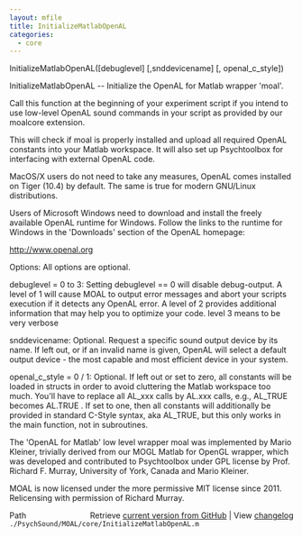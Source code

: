 ```yaml
---
layout: mfile
title: InitializeMatlabOpenAL
categories:
  - core
---
```


InitializeMatlabOpenAL\(\[debuglevel\] \[,snddevicename\] \[, openal\_c\_style\]\)

InitializeMatlabOpenAL \-\- Initialize the OpenAL for Matlab wrapper 'moal'.

Call this function at the beginning of your experiment script if you intend
to use low\-level OpenAL sound commands in your script as provided by our
moalcore extension.

This will check if moal is properly installed and upload all required
OpenAL constants into your Matlab workspace. It will also set up
Psychtoolbox for interfacing with external OpenAL code.

MacOS/X users do not need to take any measures, OpenAL comes installed on
Tiger \(10.4\) by default. The same is true for modern GNU/Linux distributions.

Users of Microsoft Windows need to download and install the freely available
OpenAL runtime for Windows. Follow the links to the runtime for Windows in
the 'Downloads' section of the OpenAL homepage:

http://www.openal.org

Options: All options are optional.

debuglevel = 0 to 3: Setting debuglevel == 0 will disable debug\-output.
A level of 1 will cause MOAL to output error messages and abort your
scripts execution if it detects any OpenAL error. A level of 2 provides
additional information that may help you to optimize your code. level 3
means to be very verbose

snddevicename: Optional. Request a specific sound output device by
its name. If left out, or if an invalid name is given, OpenAL will
select a default output device \- the most capable and most efficient
device in your system.

openal\_c\_style = 0 / 1: Optional. If left out or set to zero, all
constants will be loaded in structs in order to avoid cluttering the
Matlab workspace too much. You'll have to replace all AL\_xxx calls by
AL.xxx calls, e.g., AL\_TRUE becomes AL.TRUE .
If set to one, then all constants will additionally be provided in standard
C\-Style syntax, aka AL\_TRUE, but this only works in the main function, not
in subroutines.

The 'OpenAL for Matlab' low level wrapper moal was implemented by Mario
Kleiner, trivially derived from our MOGL Matlab for OpenGL wrapper, which
was developed and contributed to Psychtoolbox under GPL license by
Prof. Richard F. Murray, University of York, Canada and Mario Kleiner.

MOAL is now licensed under the more permissive MIT license since 2011.
Relicensing with permission of Richard Murray.


<div class="code_header" style="text-align:right;">
  <span style="float:left;">Path&nbsp;&nbsp;</span> <span class="counter">Retrieve <a href=
  "https://raw.github.com/Psychtoolbox-3/Psychtoolbox-3/beta/./PsychSound/MOAL/core/InitializeMatlabOpenAL.m">current version from GitHub</a> | View <a href=
  "https://github.com/Psychtoolbox-3/Psychtoolbox-3/commits/beta/./PsychSound/MOAL/core/InitializeMatlabOpenAL.m">changelog</a></span>
</div>
<div class="code">
  <code>./PsychSound/MOAL/core/InitializeMatlabOpenAL.m</code>
</div>
